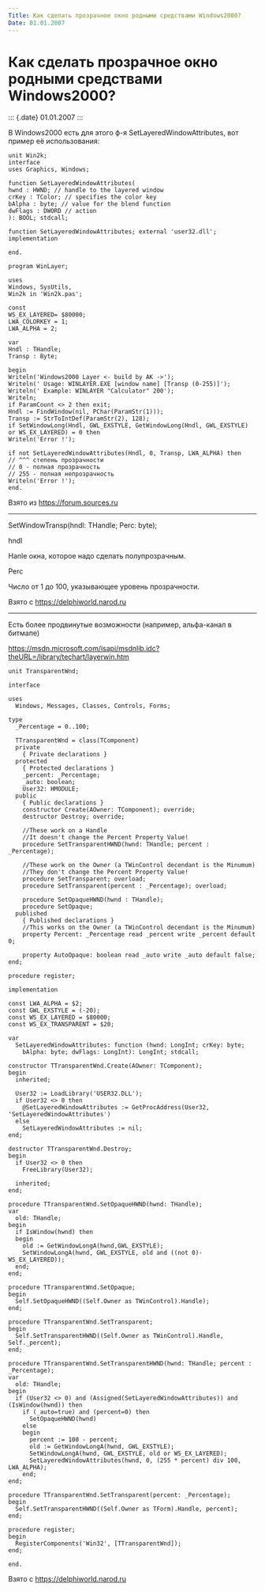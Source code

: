 ```yaml
---
Title: Как сделать прозрачное окно родными средствами Windows2000?
Date: 01.01.2007
---
```



Как сделать прозрачное окно родными средствами Windows2000?
===========================================================

::: {.date}
01.01.2007
:::

В Windows2000 есть для этого ф-я SetLayeredWindowAttributes, вот пример
её использования:

    unit Win2k;
    interface
    uses Graphics, Windows;
     
    function SetLayeredWindowAttributes(
    hwnd : HWND; // handle to the layered window
    crKey : TColor; // specifies the color key
    bAlpha : byte; // value for the blend function
    dwFlags : DWORD // action
    ): BOOL; stdcall;
     
    function SetLayeredWindowAttributes; external 'user32.dll';
    implementation
     
    end.
     
    program WinLayer;
     
    uses
    Windows, SysUtils,
    Win2k in 'Win2k.pas';
     
    const
    WS_EX_LAYERED= $80000;
    LWA_COLORKEY = 1;
    LWA_ALPHA = 2;
     
    var
    Hndl : THandle;
    Transp : Byte;
     
    begin
    Writeln('Windows2000 Layer <- build by AK ->');
    Writeln(' Usage: WINLAYER.EXE [window name] [Transp (0-255)]');
    Writeln(' Example: WINLAYER "Calculator" 200');
    Writeln;
    if ParamCount <> 2 then exit;
    Hndl := FindWindow(nil, PChar(ParamStr(1)));
    Transp := StrToIntDef(ParamStr(2), 128);
    if SetWindowLong(Hndl, GWL_EXSTYLE, GetWindowLong(Hndl, GWL_EXSTYLE) or WS_EX_LAYERED) = 0 then
    Writeln('Error !');
     
    if not SetLayeredWindowAttributes(Hndl, 0, Transp, LWA_ALPHA) then
    // ^^^ степень прозрачности
    // 0 - полная прозрачность
    // 255 - полная непрозрачность
    Writeln('Error !');
    end.

Взято из <https://forum.sources.ru>

------------------------------------------------------------------------

SetWindowTransp(hndl: THandle; Perc: byte);

hndl

Hanle окна, которое надо сделать полупрозрачным.

Perc

Число от 1 до 100, указывающее уровень прозрачности.

Взято с <https://delphiworld.narod.ru>

------------------------------------------------------------------------

Есть более продвинутые возможности (например, альфа-канал в битмапе)

https://msdn.microsoft.com/isapi/msdnlib.idc?theURL=/library/techart/layerwin.htm

    unit TransparentWnd;
     
    interface
     
    uses
      Windows, Messages, Classes, Controls, Forms;
     
    type
      _Percentage = 0..100;
     
      TTransparentWnd = class(TComponent)
      private
        { Private declarations }
      protected
        { Protected declarations }
        _percent: _Percentage;
        _auto: boolean;
        User32: HMODULE;
      public
        { Public declarations }
        constructor Create(AOwner: TComponent); override;
        destructor Destroy; override;
     
        //These work on a Handle
        //It doesn't change the Percent Property Value!
        procedure SetTransparentHWND(hwnd: THandle; percent : _Percentage);
     
        //These work on the Owner (a TWinControl decendant is the Minumum)
        //They don't change the Percent Property Value!
        procedure SetTransparent; overload;
        procedure SetTransparent(percent : _Percentage); overload;
     
        procedure SetOpaqueHWND(hwnd : THandle);
        procedure SetOpaque;
      published
        { Published declarations }
        //This works on the Owner (a TWinControl decendant is the Minumum)
        property Percent: _Percentage read _percent write _percent default 0;
     
        property AutoOpaque: boolean read _auto write _auto default false;
    end;
     
    procedure register;
     
    implementation
     
    const LWA_ALPHA = $2;
    const GWL_EXSTYLE = (-20);
    const WS_EX_LAYERED = $80000;
    const WS_EX_TRANSPARENT = $20;
     
    var
      SetLayeredWindowAttributes: function (hwnd: LongInt; crKey: byte;
        bAlpha: byte; dwFlags: LongInt): LongInt; stdcall;
     
    constructor TTransparentWnd.Create(AOwner: TComponent);
    begin
      inherited;
     
      User32 := LoadLibrary('USER32.DLL');
      if User32 <> 0 then
        @SetLayeredWindowAttributes := GetProcAddress(User32, 'SetLayeredWindowAttributes')
      else
        SetLayeredWindowAttributes := nil;
    end;
     
    destructor TTransparentWnd.Destroy;
    begin
      if User32 <> 0 then
        FreeLibrary(User32);
     
      inherited;
    end;
     
    procedure TTransparentWnd.SetOpaqueHWND(hwnd: THandle);
    var
      old: THandle;
    begin
      if IsWindow(hwnd) then
      begin
        old := GetWindowLongA(hwnd,GWL_EXSTYLE);
        SetWindowLongA(hwnd, GWL_EXSTYLE, old and ((not 0)-WS_EX_LAYERED));
      end;
    end;
     
    procedure TTransparentWnd.SetOpaque;
    begin
      Self.SetOpaqueHWND((Self.Owner as TWinControl).Handle);
    end;
     
    procedure TTransparentWnd.SetTransparent;
    begin
      Self.SetTransparentHWND((Self.Owner as TWinControl).Handle, Self._percent);
    end;
     
    procedure TTransparentWnd.SetTransparentHWND(hwnd: THandle; percent : _Percentage);
    var
      old: THandle;
    begin
      if (User32 <> 0) and (Assigned(SetLayeredWindowAttributes)) and (IsWindow(hwnd)) then
        if (_auto=true) and (percent=0) then
          SetOpaqueHWND(hwnd)
        else
        begin
          percent := 100 - percent;
          old := GetWindowLongA(hwnd, GWL_EXSTYLE);
          SetWindowLongA(hwnd, GWL_EXSTYLE, old or WS_EX_LAYERED);
          SetLayeredWindowAttributes(hwnd, 0, (255 * percent) div 100, LWA_ALPHA);
        end;
    end;
     
    procedure TTransparentWnd.SetTransparent(percent: _Percentage);
    begin
      Self.SetTransparentHWND((Self.Owner as TForm).Handle, percent);
    end;
     
    procedure register;
    begin
      RegisterComponents('Win32', [TTransparentWnd]);
    end;
     
    end.

Взято с <https://delphiworld.narod.ru>
